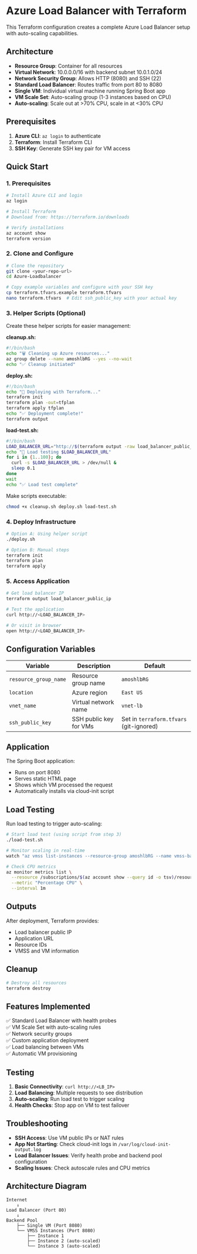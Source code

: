 # Azure Load Balancer with Terraform

This Terraform configuration creates a complete Azure Load Balancer setup with auto-scaling capabilities.

## Architecture

- **Resource Group**: Container for all resources
- **Virtual Network**: 10.0.0.0/16 with backend subnet 10.0.1.0/24
- **Network Security Group**: Allows HTTP (8080) and SSH (22)
- **Standard Load Balancer**: Routes traffic from port 80 to 8080
- **Single VM**: Individual virtual machine running Spring Boot app
- **VM Scale Set**: Auto-scaling group (1-3 instances based on CPU)
- **Auto-scaling**: Scale out at >70% CPU, scale in at <30% CPU

## Prerequisites

1. **Azure CLI**: `az login` to authenticate
2. **Terraform**: Install Terraform CLI
3. **SSH Key**: Generate SSH key pair for VM access

## Quick Start

### 1. Prerequisites
```bash
# Install Azure CLI and login
az login

# Install Terraform
# Download from: https://terraform.io/downloads

# Verify installations
az account show
terraform version
```

### 2. Clone and Configure
```bash
# Clone the repository
git clone <your-repo-url>
cd Azure-Loadbalancer

# Copy example variables and configure with your SSH key
cp terraform.tfvars.example terraform.tfvars
nano terraform.tfvars  # Edit ssh_public_key with your actual key
```

### 3. Helper Scripts (Optional)
Create these helper scripts for easier management:

**cleanup.sh:**
```bash
#!/bin/bash
echo "🗑️ Cleaning up Azure resources..."
az group delete --name amoshlbRG --yes --no-wait
echo "✅ Cleanup initiated"
```

**deploy.sh:**
```bash
#!/bin/bash
echo "🚀 Deploying with Terraform..."
terraform init
terraform plan -out=tfplan
terraform apply tfplan
echo "✅ Deployment complete!"
terraform output
```

**load-test.sh:**
```bash
#!/bin/bash
LOAD_BALANCER_URL="http://$(terraform output -raw load_balancer_public_ip)"
echo "🧪 Load testing $LOAD_BALANCER_URL"
for i in {1..100}; do
  curl -s $LOAD_BALANCER_URL > /dev/null &
  sleep 0.1
done
wait
echo "✅ Load test complete"
```

Make scripts executable:
```bash
chmod +x cleanup.sh deploy.sh load-test.sh
```

### 4. Deploy Infrastructure
```bash
# Option A: Using helper script
./deploy.sh

# Option B: Manual steps
terraform init
terraform plan
terraform apply
```

### 5. Access Application
```bash
# Get load balancer IP
terraform output load_balancer_public_ip

# Test the application
curl http://<LOAD_BALANCER_IP>

# Or visit in browser
open http://<LOAD_BALANCER_IP>
```

## Configuration Variables

| Variable | Description | Default |
|----------|-------------|---------|
| `resource_group_name` | Resource group name | `amoshlbRG` |
| `location` | Azure region | `East US` |
| `vnet_name` | Virtual network name | `vnet-lb` |
| `ssh_public_key` | SSH public key for VMs | Set in `terraform.tfvars` (git-ignored) |

## Application

The Spring Boot application:
- Runs on port 8080
- Serves static HTML page
- Shows which VM processed the request
- Automatically installs via cloud-init script

## Load Testing

Run load testing to trigger auto-scaling:

```bash
# Start load test (using script from step 3)
./load-test.sh

# Monitor scaling in real-time
watch "az vmss list-instances --resource-group amoshlbRG --name vmss-backend --output table"

# Check CPU metrics
az monitor metrics list \
  --resource /subscriptions/$(az account show --query id -o tsv)/resourceGroups/amoshlbRG/providers/Microsoft.Compute/virtualMachineScaleSets/vmss-backend \
  --metric "Percentage CPU" \
  --interval 1m
```

## Outputs

After deployment, Terraform provides:
- Load balancer public IP
- Application URL
- Resource IDs
- VMSS and VM information

## Cleanup

```bash
# Destroy all resources
terraform destroy
```

## Features Implemented

✅ Standard Load Balancer with health probes  
✅ VM Scale Set with auto-scaling rules  
✅ Network security groups  
✅ Custom application deployment  
✅ Load balancing between VMs  
✅ Automatic VM provisioning  

## Testing

1. **Basic Connectivity**: `curl http://<LB_IP>`
2. **Load Balancing**: Multiple requests to see distribution
3. **Auto-scaling**: Run load test to trigger scaling
4. **Health Checks**: Stop app on VM to test failover

## Troubleshooting

- **SSH Access**: Use VM public IPs or NAT rules
- **App Not Starting**: Check cloud-init logs in `/var/log/cloud-init-output.log`
- **Load Balancer Issues**: Verify health probe and backend pool configuration
- **Scaling Issues**: Check autoscale rules and CPU metrics

## Architecture Diagram

```
Internet
    ↓
Load Balancer (Port 80)
    ↓
Backend Pool
    ├── Single VM (Port 8080)
    └── VMSS Instances (Port 8080)
        ├── Instance 1
        ├── Instance 2 (auto-scaled)
        └── Instance 3 (auto-scaled)
```